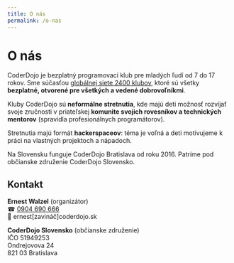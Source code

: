 ```yaml
---
title: O nás
permalink: /o-nas
---
```


<div class="mt-16"></div>

# O nás

CoderDojo je bezplatný programovací klub pre mladých ľudí od 7 do 17 rokov. Sme súčasťou [globálnej siete 2400 klubov](https://coderdojo.com/), ktoré sú všetky **bezplatné, otvorené pre všetkých a vedené dobrovoľníkmi**.

Kluby CoderDojo sú **neformálne stretnutia**, kde majú deti možnosť rozvíjať svoje zručnosti v priateľskej **komunite svojich rovesníkov a technických mentorov** (spravidla profesionálnych programátorov).

Stretnutia majú formát **hackerspaceov**: téma je voľná a deti motivujeme k práci na vlastných projektoch a nápadoch.

Na Slovensku funguje CoderDojo Bratislava od roku 2016. Patríme pod občianske združenie CoderDojo Slovensko.

## Kontakt

**Ernest Walzel** (organizátor)<br>
☎ [0904 690 666](tel:+421904690666)<br>
📧 ernest[zavináč]coderdojo.sk

**CoderDojo Slovensko** (občianske združenie)<br>
IČO 51949253<br>
Ondrejovova 24<br>
821 03 Bratislava
